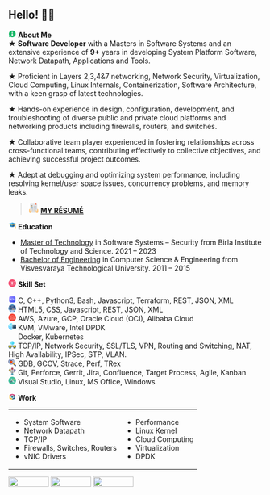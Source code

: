 ## Hello! 🙏🏽

<img src="ICON/aboutme.png" height="15px" width="15px"/> <span> <b> About Me </b> </span><br />
★ **Software Developer** with a Masters in Software Systems and an extensive experience of **9+** years in developing System Platform Software, Network Datapath, Applications and Tools.

★ Proficient in Layers 2,3,4&7 networking, Network Security, Virtualization, Cloud Computing, Linux Internals, Containerization, Software Architecture, with a keen grasp of latest technologies.

★ Hands-on experience in design, configuration, development, and troubleshooting of diverse public and private cloud platforms and networking products including firewalls, routers, and switches.

★ Collaborative team player experienced in fostering relationships across cross-functional teams, contributing effectively to collective objectives, and achieving successful project outcomes.

★ Adept at debugging and optimizing system performance, including resolving kernel/user space issues, concurrency problems, and memory leaks.

> <img src="ICON/resume.png" height="20px" width="20px"/> <a href="https://github.com/ravikumark815/resume/blob/master/Resume.pdf">**MY RÉSUMÉ**</a> </span><br /> 

<img src="ICON/education.png" height="15px" width="15px"/> <span> <b> Education </b> </span><br />
- <a href="https://github.com/ravikumark815/certifications/blob/master/Masters_Degree.pdf">Master of Technology</a> in Software Systems – Security from Birla Institute of Technology and Science. 2021 – 2023<br />
- <a href="https://github.com/ravikumark815/certifications/blob/master/Bachelors_Degree.pdf">Bachelor of Engineering</a> in Computer Science & Engineering from Visvesvaraya Technological University. 2011 – 2015

<img src="ICON/skillset.png" height="15px" width="15px"/> <span> <b> Skill Set </b> </span><br />

<img src="ICON/code.png" height="15px" width="15px"/> <span> C, C++, Python3, Bash, Javascript, Terraform, REST, JSON, XML </span><br />
<img src="ICON/web-dev.png" height="15px" width="15px"/> <span> HTML5, CSS, Javascript, REST, JSON, XML </span><br />
<img src="ICON/cloud.png" height="15px" width="15px"/> <span> AWS, Azure, GCP, Oracle Cloud (OCI), Alibaba Cloud </span><br />
<img src="ICON/nfv.png" height="15px" width="15px"/> <span> KVM, VMware, Intel DPDK </span><br />
<img src="https://skillicons.dev/icons?i=kubernetes" height="15px" width="15px"/> <span> Docker, Kubernetes </span><br />
<img src="ICON/network.png" height="15px" width="15px"/> <span> TCP/IP, Network Security, SSL/TLS, VPN, Routing and Switching, NAT, High Availability, IPSec, STP, VLAN. </span><br />
<img src="ICON/debugging.png" height="15px" width="15px"/> <span> GDB, GCOV, Strace, Perf, TRex </span><br />
<img src="ICON/version-control.png" height="15px" width="15px"/> <span> Git, Perforce, Gerrit, Jira, Confluence, Target Process, Agile, Kanban </span><br />
<img src="ICON/tools.png" height="15px" width="15px"/> <span> Visual Studio, Linux, MS Office, Windows </span><br />

<img src="ICON/work.png" height="15px" width="15px"/> <span> <b> Work </b> </span><br />
<table> <tr> 
<td>

- System Software
- Network Datapath
- TCP/IP
- Firewalls, Switches, Routers
- vNIC Drivers
</td>
<td>

- Performance
- Linux Kernel
- Cloud Computing
- Virtualization
- DPDK
</td> </tr> </table>

<a href="https://www.linkedin.com/in/ravikumark815/"> <img src="https://img.shields.io/badge/LinkedIn-0077B5?style=for-the-badge&logo=linkedin&logoColor=white" height="20px" width="80px"/></a>
<a href="https://github.com/ravikumark815"> <img src="https://img.shields.io/badge/GitHub-100000?style=for-the-badge&logo=github&logoColor=white" height="20px" width="80px"/></a>
<a href="https://leetcode.com/ravikumark815"> <img src="https://img.shields.io/badge/-LeetCode-FFA116?style=for-the-badge&logo=LeetCode&logoColor=black" height="20px" width="80px"/></a>
<br />